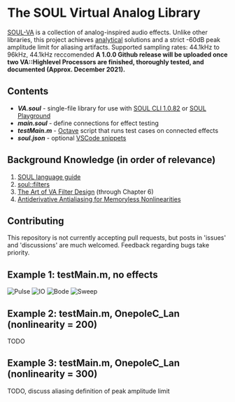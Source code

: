 # The SOUL Virtual Analog Library
[SOUL-VA](https://github.com/thezhe/SOUL-VA) is a collection of analog-inspired audio effects. Unlike other libraries, this project achieves [analytical](https://math.stackexchange.com/questions/935405/what-s-the-difference-between-analytical-and-numerical-approaches-to-problems) solutions and a strict -60dB peak amplitude limit for aliasing artifacts. Supported sampling rates: 44.1kHz to 96kHz, 44.1kHz reccomended 
**A 1.0.0 Github release will be uploaded once two VA::Highlevel Processors are finished, thoroughly tested, and documented (Approx. December 2021).**

## Contents
- ***VA.soul*** - single-file library for use with [SOUL CLI 1.0.82](https://github.com/soul-lang/SOUL/releases/tag/1.0.82) or [SOUL Playground](https://soul.dev/lab/)
- ***main.soul*** - define connections for effect testing 
- ***testMain.m*** - [Octave](https://www.gnu.org/software/octave/index) script that runs test cases on connected effects
- ***soul.json*** - optional [VSCode snippets](https://code.visualstudio.com/docs/editor/userdefinedsnippets)

## Background Knowledge (in order of relevance)
1. [SOUL language guide](https://github.com/soul-lang/SOUL/blob/master/docs/SOUL_Language.md)
2. [soul::filters](https://github.com/soul-lang/SOUL/blob/master/source/soul_library/soul_library_filters.soul)
3. [The Art of VA Filter Design](https://www.kvraudio.com/forum/viewtopic.php?t=350246) (through Chapter 6)
4. [Antiderivative Antialiasing for Memoryless Nonlinearities](https://acris.aalto.fi/ws/portalfiles/portal/27135145/ELEC_bilbao_et_al_antiderivative_antialiasing_IEEESPL.pdf)

## Contributing
This repository is not currently accepting pull requests, but posts in 'issues' and 'discussions' are much welcomed.
Feedback regarding bugs take priority.

## Example 1: testMain.m, no effects
![Pulse](https://user-images.githubusercontent.com/42720670/134750716-e842f0a8-5329-417c-a848-25f1c27f6ba9.png)
![IO](https://user-images.githubusercontent.com/42720670/134750715-c0b01c69-a387-46f8-a178-3460fb64d75b.png)
![Bode](https://user-images.githubusercontent.com/42720670/134750714-80c45c04-65fb-4ab0-8757-d2d346345f54.png)
![Sweep](https://user-images.githubusercontent.com/42720670/134750877-431ce4a0-81c2-4be5-a508-155aa602543a.png)

## Example 2: testMain.m, OnepoleC_Lan (nonlinearity = 200)
TODO

## Example 3: testMain.m, OnepoleC_Lan (nonlinearity = 300)
TODO, discuss aliasing definition of peak amplitude limit